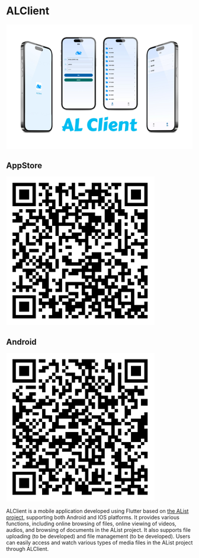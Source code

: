 # ALClient

![banner](https://raw.githubusercontent.com/BFWXKJGS/AlistClient/main/github/banner.jpg)

## AppStore
![banner](https://raw.githubusercontent.com/BFWXKJGS/AlistClient/main/github/appstore.png)

## Android
![banner](https://raw.githubusercontent.com/BFWXKJGS/AlistClient/main/github/android_github.png)

ALClient is a mobile application developed using Flutter based on [the AList project](https://github.com/alist-org/alist), supporting both Android and IOS platforms. It provides various functions, including online browsing of files, online viewing of videos, audios, and browsing of documents in the AList project. It also supports file uploading (to be developed) and file management (to be developed). Users can easily access and watch various types of media files in the AList project through ALClient.